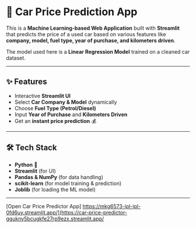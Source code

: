 # 🚗 Car Price Prediction App  

This is a **Machine Learning-based Web Application** built with **Streamlit** that predicts the price of a used car based on various features like **company, model, fuel type, year of purchase, and kilometers driven**.  

The model used here is a **Linear Regression Model** trained on a cleaned car dataset.  

---

## ✨ Features  
- Interactive **Streamlit UI**  
- Select **Car Company & Model** dynamically  
- Choose **Fuel Type (Petrol/Diesel)**  
- Input **Year of Purchase** and **Kilometers Driven**  
- Get an **instant price prediction** 💰  

---

## 🛠️ Tech Stack  
- **Python** 🐍  
- **Streamlit** (for UI)  
- **Pandas & NumPy** (for data handling)  
- **scikit-learn** (for model training & prediction)  
- **Joblib** (for loading the ML model)  

---
[Open Car Price Predictor App]  https://mkg6573-ipl-ipl-0fd6uy.streamlit.app/](https://car-price-predictor-ggukny5bcugkfe27rp9ezx.streamlit.app/
